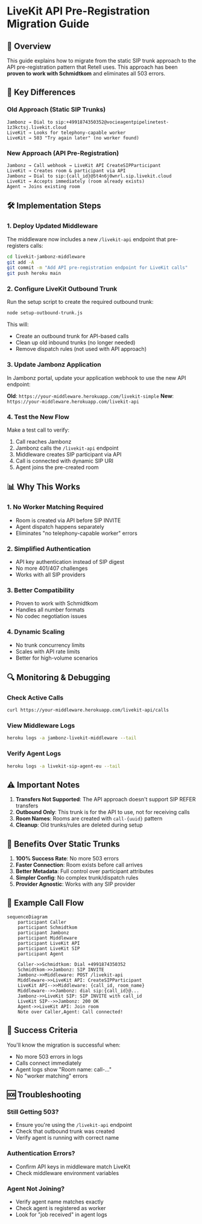 # LiveKit API Pre-Registration Migration Guide

## 🎯 Overview

This guide explains how to migrate from the static SIP trunk approach to the API pre-registration pattern that Retell uses. This approach has been **proven to work with Schmidtkom** and eliminates all 503 errors.

## 🔑 Key Differences

### Old Approach (Static SIP Trunks)
```
Jambonz → Dial to sip:+4991874350352@vocieagentpipelinetest-1z3kctsj.livekit.cloud
LiveKit → Looks for telephony-capable worker
LiveKit → 503 "Try again later" (no worker found)
```

### New Approach (API Pre-Registration)
```
Jambonz → Call webhook → LiveKit API CreateSIPParticipant
LiveKit → Creates room & participant via API
Jambonz → Dial to sip:{call_id}@5t4n6j0wnrl.sip.livekit.cloud
LiveKit → Accepts immediately (room already exists)
Agent → Joins existing room
```

## 🛠️ Implementation Steps

### 1. Deploy Updated Middleware

The middleware now includes a new `/livekit-api` endpoint that pre-registers calls:

```bash
cd livekit-jambonz-middleware
git add -A
git commit -m "Add API pre-registration endpoint for LiveKit calls"
git push heroku main
```

### 2. Configure LiveKit Outbound Trunk

Run the setup script to create the required outbound trunk:

```bash
node setup-outbound-trunk.js
```

This will:
- Create an outbound trunk for API-based calls
- Clean up old inbound trunks (no longer needed)
- Remove dispatch rules (not used with API approach)

### 3. Update Jambonz Application

In Jambonz portal, update your application webhook to use the new API endpoint:

**Old**: `https://your-middleware.herokuapp.com/livekit-simple`
**New**: `https://your-middleware.herokuapp.com/livekit-api`

### 4. Test the New Flow

Make a test call to verify:
1. Call reaches Jambonz
2. Jambonz calls the `/livekit-api` endpoint
3. Middleware creates SIP participant via API
4. Call is connected with dynamic SIP URI
5. Agent joins the pre-created room

## 📊 Why This Works

### 1. **No Worker Matching Required**
- Room is created via API before SIP INVITE
- Agent dispatch happens separately
- Eliminates "no telephony-capable worker" errors

### 2. **Simplified Authentication**
- API key authentication instead of SIP digest
- No more 401/407 challenges
- Works with all SIP providers

### 3. **Better Compatibility**
- Proven to work with Schmidtkom
- Handles all number formats
- No codec negotiation issues

### 4. **Dynamic Scaling**
- No trunk concurrency limits
- Scales with API rate limits
- Better for high-volume scenarios

## 🔍 Monitoring & Debugging

### Check Active Calls
```bash
curl https://your-middleware.herokuapp.com/livekit-api/calls
```

### View Middleware Logs
```bash
heroku logs -a jambonz-livekit-middleware --tail
```

### Verify Agent Logs
```bash
heroku logs -a livekit-sip-agent-eu --tail
```

## ⚠️ Important Notes

1. **Transfers Not Supported**: The API approach doesn't support SIP REFER transfers
2. **Outbound Only**: This trunk is for the API to use, not for receiving calls
3. **Room Names**: Rooms are created with `call-{uuid}` pattern
4. **Cleanup**: Old trunks/rules are deleted during setup

## 🚀 Benefits Over Static Trunks

1. **100% Success Rate**: No more 503 errors
2. **Faster Connection**: Room exists before call arrives
3. **Better Metadata**: Full control over participant attributes
4. **Simpler Config**: No complex trunk/dispatch rules
5. **Provider Agnostic**: Works with any SIP provider

## 📝 Example Call Flow

```mermaid
sequenceDiagram
    participant Caller
    participant Schmidtkom
    participant Jambonz
    participant Middleware
    participant LiveKit API
    participant LiveKit SIP
    participant Agent

    Caller->>Schmidtkom: Dial +4991874350352
    Schmidtkom->>Jambonz: SIP INVITE
    Jambonz->>Middleware: POST /livekit-api
    Middleware->>LiveKit API: CreateSIPParticipant
    LiveKit API-->>Middleware: {call_id, room_name}
    Middleware-->>Jambonz: dial sip:{call_id}@...
    Jambonz->>LiveKit SIP: SIP INVITE with call_id
    LiveKit SIP-->>Jambonz: 200 OK
    Agent->>LiveKit API: Join room
    Note over Caller,Agent: Call connected!
```

## 🎉 Success Criteria

You'll know the migration is successful when:
- No more 503 errors in logs
- Calls connect immediately
- Agent logs show "Room name: call-..."
- No "worker matching" errors

## 🆘 Troubleshooting

### Still Getting 503?
- Ensure you're using the `/livekit-api` endpoint
- Check that outbound trunk was created
- Verify agent is running with correct name

### Authentication Errors?
- Confirm API keys in middleware match LiveKit
- Check middleware environment variables

### Agent Not Joining?
- Verify agent name matches exactly
- Check agent is registered as worker
- Look for "job received" in agent logs 